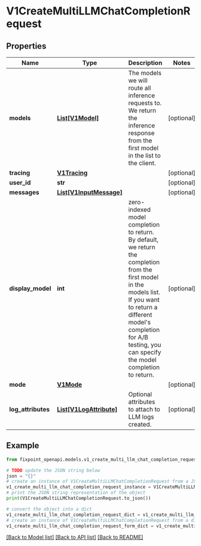 # V1CreateMultiLLMChatCompletionRequest


## Properties

Name | Type | Description | Notes
------------ | ------------- | ------------- | -------------
**models** | [**List[V1Model]**](V1Model.md) | The models we will route all inference requests to. We return the inference response from the first model in the list to the client. | [optional] 
**tracing** | [**V1Tracing**](V1Tracing.md) |  | [optional] 
**user_id** | **str** |  | [optional] 
**messages** | [**List[V1InputMessage]**](V1InputMessage.md) |  | [optional] 
**display_model** | **int** | zero-indexed model completion to return.  By default, we return the completion from the first model in the models list. If you want to return a different model&#39;s completion for A/B testing, you can specify the model completion to return. | [optional] 
**mode** | [**V1Mode**](V1Mode.md) |  | [optional] 
**log_attributes** | [**List[V1LogAttribute]**](V1LogAttribute.md) | Optional attributes to attach to LLM logs created. | [optional] 

## Example

```python
from fixpoint_openapi.models.v1_create_multi_llm_chat_completion_request import V1CreateMultiLLMChatCompletionRequest

# TODO update the JSON string below
json = "{}"
# create an instance of V1CreateMultiLLMChatCompletionRequest from a JSON string
v1_create_multi_llm_chat_completion_request_instance = V1CreateMultiLLMChatCompletionRequest.from_json(json)
# print the JSON string representation of the object
print(V1CreateMultiLLMChatCompletionRequest.to_json())

# convert the object into a dict
v1_create_multi_llm_chat_completion_request_dict = v1_create_multi_llm_chat_completion_request_instance.to_dict()
# create an instance of V1CreateMultiLLMChatCompletionRequest from a dict
v1_create_multi_llm_chat_completion_request_form_dict = v1_create_multi_llm_chat_completion_request.from_dict(v1_create_multi_llm_chat_completion_request_dict)
```
[[Back to Model list]](../README.md#documentation-for-models) [[Back to API list]](../README.md#documentation-for-api-endpoints) [[Back to README]](../README.md)


